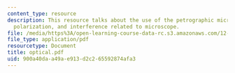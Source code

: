 ```yaml
---
content_type: resource
description: This resource talks about the use of the petrographic microscope, refraction,
  polarization, and interference related to microscope.
file: /media/https%3A/open-learning-course-data-rc.s3.amazonaws.com/12-109-petrology-fall-2005/900a40daa49ae913d2c265592874afa3_optical.pdf
file_type: application/pdf
resourcetype: Document
title: optical.pdf
uid: 900a40da-a49a-e913-d2c2-65592874afa3
---
```

